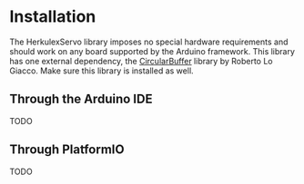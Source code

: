 # Installation
The HerkulexServo library imposes no special hardware requirements and should
work on any board supported by the Arduino framework. This library has one
external dependency, the [CircularBuffer][circularbuffer] library by Roberto Lo
Giacco. Make sure this library is installed as well.

## Through the Arduino IDE
TODO

## Through PlatformIO
TODO

[circularbuffer]: https://github.com/rlogiacco/CircularBuffer
